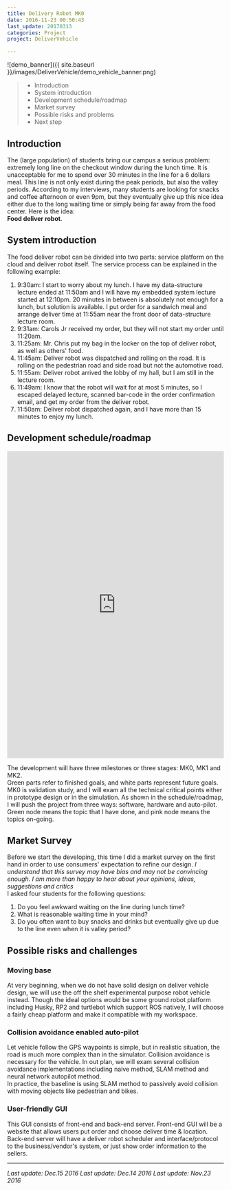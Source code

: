 ```yaml
---
title: Delivery Robot MK0
date: 2016-11-23 00:50:43
last_update: 20170313
categories: Project
project: DeliverVehicle

---
```


![demo_banner]({{ site.baseurl }}/images/DeliverVehicle/demo_vehicle_banner.png)

>* Introduction
>* System introduction
>* Development schedule/roadmap
>* Market survey
>* Possible risks and problems
>* Next step

## Introduction
The (large population) of students bring our campus a serious problem: extremely long line on the checkout window during the lunch time. It is unacceptable for me to spend over 30 minutes in the line for a 6 dollars meal. This line is not only exist during the peak periods, but also the valley periods. According to my interviews, many students are looking for snacks and coffee afternoon or even 9pm, but they eventually give up this nice idea either due to the long waiting time or simply being far away from the food center. Here is the idea:  
**Food deliver robot**.

## System introduction  
The food deliver robot can be divided into two parts: service platform on the cloud and deliver robot itself. The service process can be explained in the following example:  
1. 9:30am: I start to worry about my lunch. I have my data-structure lecture ended at 11:50am and I will have my embedded system lecture started at 12:10pm. 20 minutes in between is absolutely not enough for a lunch, but solution is available. I put order for a sandwich meal and arrange deliver time at 11:55am near the front door of data-structure lecture room.
2. 9:31am: Carols Jr received my order, but they will not start my order until 11:20am. 
1. 11:25am: Mr. Chris put my bag in the locker on the top of deliver robot, as well as others' food.
1. 11:45am: Deliver robot was dispatched and rolling on the road. It is rolling on the pedestrian road and side road but not the automotive road.
1. 11:55am: Deliver robot arrived the lobby of my hall, but I am still in the lecture room.
1. 11:49am: I know that the robot will wait for at most 5 minutes, so I escaped delayed lecture, scanned bar-code in the order confirmation email, and get my order from the deliver robot.
1. 11:50am: Deliver robot dispatched again, and I have more than 15 minutes to enjoy my lunch.  

## Development schedule/roadmap 
<iframe frameborder="0" style="width:100%;height:714px;" src="https://www.draw.io/?lightbox=1&highlight=0000ff&edit=_blank&layers=1&nav=1&title=deliver_robot#Uhttps%3A%2F%2Fdrive.google.com%2Fuc%3Fid%3D0BwNgzpaDUeYWSHRmZW5OTWlGRlk%26export%3Ddownload"></iframe>

The development will have three milestones or three stages: MK0, MK1 and MK2.  
Green parts refer to finished goals, and white parts represent future goals.  
MK0 is validation study, and I will exam all the technical critical points either in prototype design or in the simulation. As shown in the schedule/roadmap, I will push the project from three ways: software, hardware and auto-pilot. Green node means the topic that I have done, and pink node means the topics on-going. 

## Market Survey  
Before we start the developing, this time I did a market survey on the first hand in order to use consumers' expectation to refine our design. 
*I understand that this survey may have bias and may not be convincing enough. I am more than happy to hear about your opinions, ideas, suggestions and critics*  
I asked four students for the following questions:  
1. Do you feel awkward waiting on the line during lunch time?  
1. What is reasonable waiting time in your mind?  
1. Do you often want to buy snacks and drinks but eventually give up due to the line even when it is valley period?  


## Possible risks and challenges

### Moving base  
At very beginning, when we do not have solid design on deliver vehicle design, we will use the off the shelf experimental purpose robot vehicle instead. Though the ideal options would be some ground robot platform including Husky, RP2 and turtlebot which support ROS natively, I will choose a fairly cheap platform and make it compatible with my workspace. 

### Collision avoidance enabled auto-pilot  
Let vehicle follow the GPS waypoints is simple, but in realistic situation, the road is much more complex than in the simulator. Collision avoidance is necessary for the vehicle. In out plan, we will exam several collision avoidance implementations including naive method, SLAM method and neural network autopilot method.  
In practice, the baseline is using SLAM method to passively avoid collision with moving objects like pedestrian and bikes. 

### User-friendly GUI  
This GUI consists of front-end and back-end server. Front-end GUI will be a website that allows users put order and choose deliver time & location. Back-end server will have a deliver robot scheduler and interface/protocol to the business/vendor's system, or just show order information to the sellers. 

---
*Last update: Dec.15 2016*
*Last update: Dec.14 2016*
*Last update: Nov.23 2016*  